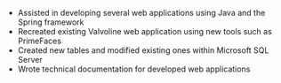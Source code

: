 - Assisted in developing several web applications using Java and the Spring framework
- Recreated existing Valvoline web application using new tools such as PrimeFaces
- Created new tables and modified existing ones within Microsoft SQL Server
- Wrote technical documentation for developed web applications
